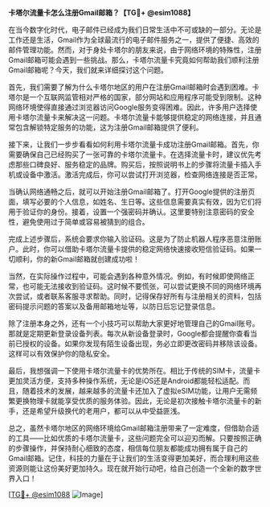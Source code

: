**卡塔尔流量卡怎么注册Gmail邮箱？【TG💪+ @esim1088】**

在当今数字化时代，电子邮件已经成为我们日常生活中不可或缺的一部分。无论是工作还是生活，Gmail作为全球最流行的电子邮件服务之一，提供了便捷、高效的邮件管理功能。然而，对于身处卡塔尔的朋友来说，由于网络环境的特殊性，注册Gmail邮箱可能会遇到一些挑战。那么，卡塔尔流量卡究竟如何帮助我们顺利注册Gmail邮箱呢？今天，我们就来详细探讨这个问题。

首先，我们需要了解为什么卡塔尔地区的用户在注册Gmail邮箱时会遇到困难。卡塔尔是一个互联网监管相对严格的国家，部分网站和应用程序可能受到限制。这种网络环境使得直接通过浏览器访问Google服务变得困难。因此，许多用户选择使用卡塔尔流量卡来解决这一问题。卡塔尔流量卡能够提供稳定的网络连接，并且通常包含解锁特定服务的功能，这为注册Gmail邮箱提供了便利。

接下来，让我们一步步看看如何利用卡塔尔流量卡成功注册Gmail邮箱。首先，你需要确保自己已经购买了一张可靠的卡塔尔流量卡。在选择流量卡时，建议优先考虑那些口碑良好、服务稳定的品牌。购买后，按照说明书上的步骤将流量卡插入手机或设备中激活。激活完成后，你可以尝试打开浏览器，检查网络连接是否正常。

当确认网络通畅之后，就可以开始注册Gmail邮箱了。打开Google提供的注册页面，填写必要的个人信息，如姓名、生日等。这些信息需要真实有效，因为它们将用于验证你的身份。接着，设置一个强密码并确认。这里要特别注意密码的安全性，避免使用过于简单或容易被猜到的组合。

完成上述步骤后，系统会要求你输入验证码。这是为了防止机器人程序恶意注册账户。此时，你可以借助卡塔尔流量卡提供的稳定网络快速接收短信验证码。如果一切顺利，你的新Gmail邮箱就创建成功啦！

当然，在实际操作过程中，可能会遇到各种意外情况。例如，有时候即使网络正常，也可能无法接收到验证码。这时候不要慌张，可以尝试更换不同的网络环境再次尝试，或者联系客服寻求帮助。同时，记得保存好所有与注册相关的资料，包括密码提示问题的答案以及备用邮箱地址等，以防日后忘记登录信息。

除了注册本身之外，还有一个小技巧可以帮助大家更好地管理自己的Gmail账号。那就是定期更新登录设备列表。每次从新设备登录时，Google都会提醒你查看当前已授权的设备。如果你发现有陌生设备出现，务必立即更改密码并移除该设备。这样可以有效保护你的隐私安全。

最后，我想强调一下使用卡塔尔流量卡的优势所在。相比于传统的SIM卡，流量卡更加灵活方便，支持多种操作系统，无论是iOS还是Android都能轻松适配。而且，随着技术的发展，越来越多的流量卡还加入了虚拟eSIM功能，让用户无需频繁更换物理卡就能享受优质的服务体验。因此，无论是初次接触卡塔尔流量卡的新手，还是希望升级换代的老用户，都可以从中受益匪浅。

总之，虽然卡塔尔地区的网络环境给Gmail邮箱注册带来了一定难度，但借助合适的工具——比如优质的卡塔尔流量卡，这些问题完全可以迎刃而解。只要按照正确的步骤操作，并保持耐心细致的态度，相信每位朋友都能成功拥有属于自己的Gmail邮箱。记住，科技的力量在于让我们的生活变得更加美好，而合理利用这些资源则能让这份美好更加持久。现在就开始行动吧，给自己创造一个全新的数字世界入口！

[[TG💪+ @esim1088](https://t.me/s/esim1088) ![Image](https://i.postimg.cc/4NQfJmqS/Snipaste-2025-05-13-00-14-12.png)]